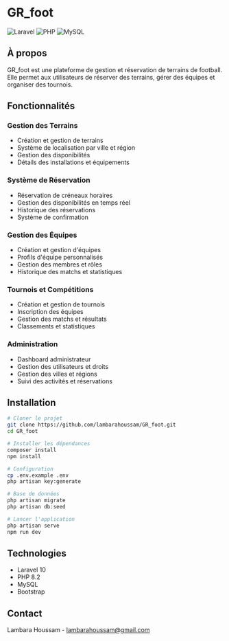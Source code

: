 # GR_foot

![Laravel](https://img.shields.io/badge/Laravel-FF2D20?style=for-the-badge&logo=laravel&logoColor=white)
![PHP](https://img.shields.io/badge/PHP-777BB4?style=for-the-badge&logo=php&logoColor=white)
![MySQL](https://img.shields.io/badge/MySQL-00000F?style=for-the-badge&logo=mysql&logoColor=white)

## À propos

GR_foot est une plateforme de gestion et réservation de terrains de football. Elle permet aux utilisateurs de réserver des terrains, gérer des équipes et organiser des tournois.

## Fonctionnalités

### Gestion des Terrains
- Création et gestion de terrains
- Système de localisation par ville et région
- Gestion des disponibilités
- Détails des installations et équipements

### Système de Réservation
- Réservation de créneaux horaires
- Gestion des disponibilités en temps réel
- Historique des réservations
- Système de confirmation

### Gestion des Équipes
- Création et gestion d'équipes
- Profils d'équipe personnalisés
- Gestion des membres et rôles
- Historique des matchs et statistiques

### Tournois et Compétitions
- Création et gestion de tournois
- Inscription des équipes
- Gestion des matchs et résultats
- Classements et statistiques

### Administration
- Dashboard administrateur
- Gestion des utilisateurs et droits
- Gestion des villes et régions
- Suivi des activités et réservations

## Installation

```bash
# Cloner le projet
git clone https://github.com/lambarahoussam/GR_foot.git
cd GR_foot

# Installer les dépendances
composer install
npm install

# Configuration
cp .env.example .env
php artisan key:generate

# Base de données
php artisan migrate
php artisan db:seed

# Lancer l'application
php artisan serve
npm run dev
```

## Technologies

- Laravel 10
- PHP 8.2
- MySQL
- Bootstrap

## Contact

Lambara Houssam - lambarahoussam@gmail.com

